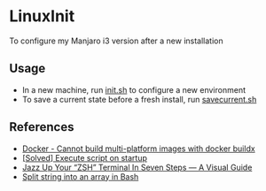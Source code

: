 # LinuxInit

To configure my Manjaro i3 version after a new installation

## Usage

- In a new machine, run [init.sh](./init.sh) to configure a new environment
- To save a current state before a fresh install, run [savecurrent.sh](./savecurrent.sh)

## References

- [Docker - Cannot build multi-platform images with docker buildx](https://stackoverflow.com/a/60667468/7092954)
- [[Solved] Execute script on startup](https://bbs.archlinux.org/viewtopic.php?id=86815)
- [Jazz Up Your “ZSH” Terminal In Seven Steps — A Visual Guide](https://medium.com/free-code-camp/jazz-up-your-zsh-terminal-in-seven-steps-a-visual-guide-e81a8fd59a38)
- [Split string into an array in Bash](https://stackoverflow.com/a/31405855/7092954)
